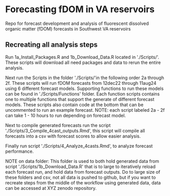 # Forecasting fDOM in VA reservoirs 
Repo for forecast development and analysis of fluorescent dissolved organic matter (fDOM) forecasts in Southwest VA reservoirs

## Recreating all analysis steps 
Run 1a_Install_Packages.R and 1b_Download_Data.R located in './Scripts/'. These scripts will download all need packages and data to rerun the entire analysis.

Next run the Scripts in the folder './Scripts/'in the following order 2a through 2f. These scripts will run fDOM forecasts from 12dec22 through 11aug24 using 6 different forecast models. Supporting functions to run these models can be found in './Scripts/Functions' folder. Each function scripts contains one to multiple functions that support the generate of different forecast models. These scripts also contain code at the bottom that can be uncommented to run an example forecast. NOTE: each script labeled 2a - 2f can take 1 - 10 hours to run depending on forecast model. 

Next to compile generated forecasts run the script './Scripts/3_Compile_4cast_outputs.Rmd', this script will compile all forecasts into a csv with forecast scores to allow easier analysis.

Finally run script './Scripts/4_Analyze_4casts.Rmd', to analyze forecast performance.

NOTE on data folder: This folder is used to both hold generated data from script './Scripts/1b_Download_Data.R' that is to large to iteratively reload each forecast run, and hold data from forecast outputs. Do to large size of these folders and csv, not all data is pushed to github, but if you want to recreate steps from the middle of the workflow using generated data, data can be accessed at XYZ zenodo repository. 
